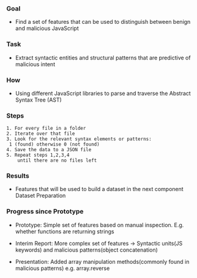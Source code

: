 ### Goal 
- Find a set of features that can be used to distinguish between benign and malicious JavaScript

### Task
- Extract syntactic entities and structural patterns that are predictive of malicious intent
  
### How
- Using different JavaScript libraries to parse and traverse the Abstract Syntax Tree (AST)

### Steps
    
    1. For every file in a folder
    2. Iterate over that file
    3. Look for the relevant syntax elements or patterns:
     1 (found) otherwise 0 (not found)
    4. Save the data to a JSON file
    5. Repeat steps 1,2,3,4
        until there are no files left

### Results
- Features that will be used to build a dataset in the next component Dataset Preparation

### Progress since Prototype

- Prototype: Simple set of features based on manual inspection. E.g. whether functions are returning strings

- Interim Report: More complex set of features -> Syntactic units(JS keywords) and malicious patterns(object concatenation)

- Presentation: Added array manipulation methods(commonly found in malicious patterns) e.g. array.reverse

